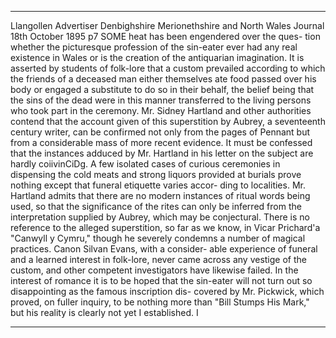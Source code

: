 

---

Llangollen Advertiser Denbighshire Merionethshire and North Wales Journal
18th October 1895 p7
SOME heat has been engendered over the ques- tion whether the picturesque profession of the sin-eater ever had any real existence in Wales or is the creation of the antiquarian imagination. It is asserted by students of folk-lore that a custom prevailed according to which the friends of a deceased man either themselves ate food passed over his body or engaged a substitute to do so in their behalf, the belief being that the sins of the dead were in this manner transferred to the living persons who took part in the ceremony. Mr. Sidney Hartland and other authorities contend that the account given of this superstition by Aubrey, a seventeenth century writer, can be confirmed not only from the pages of Pennant but from a considerable mass of more recent evidence. It must be confessed that the instances adduced by Mr. Hartland in his letter on the subject are hardly coiivinCiDg. A few isolated cases of curious ceremonies in dispensing the cold meats and strong liquors provided at burials prove nothing except that funeral etiquette varies accor- ding to localities. Mr. Hartland admits that there are no modern instances of ritual words being used, so that the significance of the rites can only be inferred from the interpretation supplied by Aubrey, which may be conjectural. There is no reference to the alleged superstition, so far as we know, in Vicar Prichard'a "Canwyll y Cymru," though he severely condemns a number of magical practices. Canon Silvan Evans, with a consider- able experience of funeral and a learned interest in folk-lore, never came across any vestige of the custom, and other competent investigators have likewise failed. In the interest of romance it is to be hoped that the sin-eater will not turn out so disappointing as the famous inscription dis- covered by Mr. Pickwick, which proved, on fuller inquiry, to be nothing more than "Bill Stumps His Mark," but his reality is clearly not yet I established. I

---


